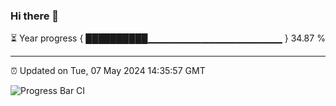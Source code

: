 ### Hi there 👋

⏳ Year progress { ██████████▁▁▁▁▁▁▁▁▁▁▁▁▁▁▁▁▁▁▁▁ } 34.87 %

---

⏰ Updated on Tue, 07 May 2024 14:35:57 GMT

![Progress Bar CI](https://github.com/IshwaranRudhara/GIT-ACTION/workflows/Progress%20Bar%20CI/badge.svg)

